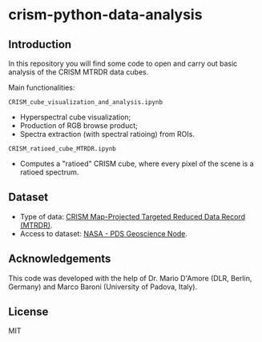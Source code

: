 # crism-python-data-analysis

## Introduction
In this repository you will find some code to open and carry out basic analysis of the CRISM MTRDR data cubes. 

Main functionalities: 

`CRISM_cube_visualization_and_analysis.ipynb`
- Hyperspectral cube visualization;
- Production of RGB browse product;
- Spectra extraction (with spectral ratioing) from ROIs. 

`CRISM_ratioed_cube_MTRDR.ipynb`
- Computes a "ratioed" CRISM cube, where every pixel of the scene is a ratioed spectrum. 

## Dataset

- Type of data: [CRISM Map-Projected Targeted Reduced Data Record (MTRDR)](https://ode.rsl.wustl.edu/mars/pagehelp/Content/Missions_Instruments/Mars%20Reconnaissance%20Orbiter/CRISM/CRISM%20Product%20Primer/CRISM%20MTRDR.htm).
- Access to dataset: [NASA - PDS Geoscience Node](https://pds-geosciences.wustl.edu/missions/messenger/index.htm).

## Acknowledgements
This code was developed with the help of Dr. Mario D'Amore (DLR, Berlin, Germany) and Marco Baroni (University of Padova, Italy).

## License
MIT
